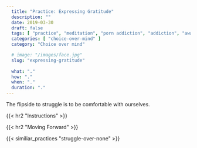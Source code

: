 ```yaml
---
  title: "Practice: Expressing Gratitude"
  description: ""
  date: 2019-03-30
  draft: false
  tags: [ "practice", "meditation", "porn addiction", "addiction", "awareness", "awareness exercises", "perspective", "nofap", "neverfap", "neverfap deluxe" ]
  categories: [ "choice-over-mind" ]
  category: "Choice over mind"

  # image: "/images/face.jpg"
  slug: "expressing-gratitude"
  
  what: "."
  how: "."
  when: "."
  duration: "."
---
```


The flipside to struggle is to be comfortable with ourselves.

<!-- {{< hr2 "Context" >}} -->


{{< hr2 "Instructions" >}}


{{< hr2 "Moving Forward" >}}

 

{{< similiar_practices "struggle-over-none" >}}


<!-- 
{{< hr2 "Additional Resources" >}}  -->

<!-- maybe link to other  -->

